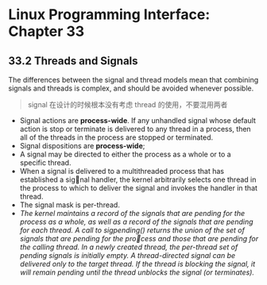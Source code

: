 # Linux Programming Interface: Chapter 33

## 33.2 Threads and Signals
The differences between the signal and thread models mean that combining
signals and threads is complex, and should be avoided whenever possible.

> signal 在设计的时候根本没有考虑 thread 的使用，不要混用两者

- Signal actions are **process-wide**. If any unhandled signal whose default action is
stop or terminate is delivered to any thread in a process, then all of the threads
in the process are stopped or terminated. 
- Signal dispositions are **process-wide**;
- A signal may be directed to either the process as a whole or to a specific thread.
- When a signal is delivered to a multithreaded process that has established a signal handler, the kernel arbitrarily selects one thread in the process to which to
deliver the signal and invokes the handler in that thread.
- The signal mask is per-thread.
- *The kernel maintains a record of the signals that are pending for the process as a
whole, as well as a record of the signals that are pending for each thread. A call to
sigpending() returns the union of the set of signals that are pending for the process and those that are pending for the calling thread. In a newly created thread,
the per-thread set of pending signals is initially empty. A thread-directed signal
can be delivered only to the target thread. If the thread is blocking the signal, it
will remain pending until the thread unblocks the signal (or terminates).*
